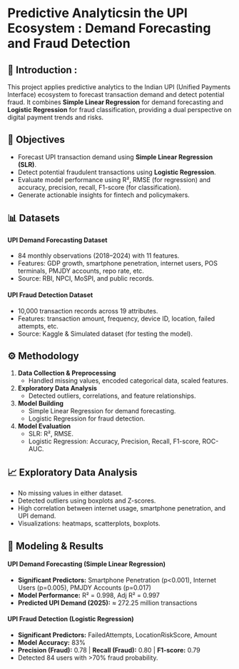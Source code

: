 # Predictive Analyticsin the UPI Ecosystem : Demand Forecasting and Fraud Detection

## 🧾 Introduction :
This project applies predictive analytics to the Indian UPI (Unified Payments Interface) ecosystem to forecast transaction demand and detect potential fraud. It combines **Simple Linear Regression** for demand forecasting and **Logistic Regression** for fraud classification, providing a dual perspective on digital payment trends and risks.

## 🎯 Objectives
- Forecast UPI transaction demand using **Simple Linear Regression (SLR)**.
- Detect potential fraudulent transactions using **Logistic Regression**.
- Evaluate model performance using R², RMSE (for regression) and accuracy, precision, recall, F1-score (for classification).
- Generate actionable insights for fintech and policymakers.


## 📊 Datasets 
#### UPI Demand Forecasting Dataset
- 84 monthly observations (2018–2024) with 11 features.
- Features: GDP growth, smartphone penetration, internet users, POS terminals, PMJDY accounts, repo rate, etc.
- Source: RBI, NPCI, MoSPI, and public records.

#### UPI Fraud Detection Dataset
- 10,000 transaction records across 19 attributes.
- Features: transaction amount, frequency, device ID, location, failed attempts, etc.
- Source: Kaggle & Simulated dataset (for testing the model).

## ⚙️ Methodology
1. **Data Collection & Preprocessing**
   - Handled missing values, encoded categorical data, scaled features.
2. **Exploratory Data Analysis**
   - Detected outliers, correlations, and feature relationships.
3. **Model Building**
   - Simple Linear Regression for demand forecasting.
   - Logistic Regression for fraud detection.
4. **Model Evaluation**
   - SLR: R², RMSE.
   - Logistic Regression: Accuracy, Precision, Recall, F1-score, ROC-AUC.


## 📈 Exploratory Data Analysis
- No missing values in either dataset.
- Detected outliers using boxplots and Z-scores.
- High correlation between internet usage, smartphone penetration, and UPI demand.
- Visualizations: heatmaps, scatterplots, boxplots.


## 🤖 Modeling & Results
#### UPI Demand Forecasting (Simple Linear Regression)
- **Significant Predictors:** Smartphone Penetration (p<0.001), Internet Users (p=0.005), PMJDY Accounts (p=0.017)
- **Model Performance:** R² = 0.998, Adj R² = 0.997
- **Predicted UPI Demand (2025):** ≈ 272.25 million transactions

#### UPI Fraud Detection (Logistic Regression)
- **Significant Predictors:** FailedAttempts, LocationRiskScore, Amount
- **Model Accuracy:** 83%
- **Precision (Fraud):** 0.78 | **Recall (Fraud):** 0.80 | **F1-score:** 0.79
- Detected 84 users with >70% fraud probability.

